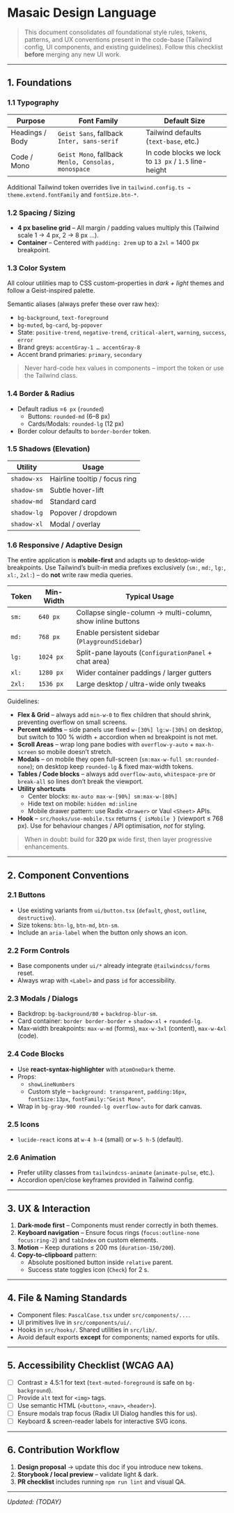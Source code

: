 # Masaic Design Language

> This document consolidates _all_ foundational style rules, tokens, patterns, and UX conventions present in the code-base (Tailwind config, UI components, and existing guidelines).  Follow this checklist **before** merging any new UI work.

---

## 1. Foundations

### 1.1 Typography
| Purpose | Font Family | Default Size |
|---------|-------------|--------------|
| Headings / Body | `Geist Sans`, fallback `Inter, sans-serif` | Tailwind defaults (`text-base`, etc.) |
| Code / Mono | `Geist Mono`, fallback `Menlo, Consolas, monospace` | In code blocks we lock to `13 px` / `1.5` line-height |

Additional Tailwind token overrides live in `tailwind.config.ts → theme.extend.fontFamily` and `fontSize.btn-*`.

### 1.2 Spacing / Sizing
* **4 px baseline grid** – All margin / padding values multiply this (Tailwind scale 1 → 4 px, 2 → 8 px …).
* **Container** – Centered with `padding: 2rem` up to a `2xl` = 1400 px breakpoint.

### 1.3 Color System  
All colour utilities map to CSS custom-properties in _dark + light_ themes and follow a Geist-inspired palette.

Semantic aliases (always prefer these over raw hex):
* `bg-background`, `text-foreground`
* `bg-muted`, `bg-card`, `bg-popover`
* State: `positive-trend`, `negative-trend`, `critical-alert`, `warning`, `success`, `error`
* Brand greys: `accentGray-1 … accentGray-8`
* Accent brand primaries: `primary`, `secondary`

> Never hard-code hex values in components – import the token or use the Tailwind class.

### 1.4 Border & Radius
* Default radius =`6 px` (`rounded`)  
  * Buttons: `rounded-md` (6–8 px)  
  * Cards/Modals: `rounded-lg` (12 px)  
* Border colour defaults to `border-border` token.

### 1.5 Shadows (Elevation)
| Utility | Usage |
|---------|-------|
| `shadow-xs` | Hairline tooltip / focus ring |
| `shadow-sm` | Subtle hover-lift |
| `shadow-md` | Standard card |
| `shadow-lg` | Popover / dropdown |
| `shadow-xl` | Modal / overlay |

### 1.6 Responsive / Adaptive Design
The entire application is **mobile-first** and adapts up to desktop-wide breakpoints.  Use Tailwind’s built-in media prefixes exclusively (`sm:`, `md:`, `lg:`, `xl:`, `2xl:`) – do **not** write raw media queries.

| Token | Min-Width | Typical Usage |
|-------|----------|---------------|
| `sm:` | `640 px` | Collapse single-column → multi-column, show inline buttons |
| `md:` | `768 px` | Enable persistent sidebar (`PlaygroundSidebar`) |
| `lg:` | `1024 px` | Split-pane layouts (`ConfigurationPanel` + chat area) |
| `xl:` | `1280 px` | Wider container paddings / larger gutters |
| `2xl:` | `1536 px` | Large desktop / ultra-wide only tweaks |

Guidelines:
* **Flex & Grid** – always add `min-w-0` to flex children that should shrink, preventing overflow on small screens.
* **Percent widths** – side panels use fixed `w-[30%] lg:w-[30%]` on desktop, but switch to 100 % width + accordion when `md` breakpoint is not met.
* **Scroll Areas** – wrap long pane bodies with `overflow-y-auto` + `max-h-screen` so mobile doesn’t stretch.
* **Modals** – on mobile they open full-screen (`sm:max-w-full sm:rounded-none`); on desktop keep `rounded-lg` & fixed max-width tokens.
* **Tables / Code blocks** – always add `overflow-auto`, `whitespace-pre` or `break-all` so lines don’t break the viewport.
* **Utility shortcuts**  
  * Center blocks: `mx-auto max-w-[90%] sm:max-w-[80%]`  
  * Hide text on mobile: `hidden md:inline`  
  * Mobile drawer pattern: use Radix `<Drawer>` or Vaul `<Sheet>` APIs.
* **Hook** – `src/hooks/use-mobile.tsx` returns `{ isMobile }` (viewport ≤ 768 px).  Use for behaviour changes / API optimisation, _not_ for styling.

> When in doubt: build for **320 px** wide first, then layer progressive enhancements.

---

## 2. Component Conventions

### 2.1 Buttons
* Use existing variants from `ui/button.tsx` (`default`, `ghost`, `outline`, `destructive`).
* Size tokens: `btn-lg`, `btn-md`, `btn-sm`.
* Include an `aria-label` when the button only shows an icon.

### 2.2 Form Controls
* Base components under `ui/*` already integrate `@tailwindcss/forms` reset.
* Always wrap with `<Label>` and pass `id` for accessibility.

### 2.3 Modals / Dialogs
* Backdrop: `bg-background/80` + `backdrop-blur-sm`.
* Card container: `border border-border` + `shadow-xl` + `rounded-lg`.
* Max-width breakpoints: `max-w-md` (forms), `max-w-3xl` (content), `max-w-4xl` (code).

### 2.4 Code Blocks
* Use **react-syntax-highlighter** with `atomOneDark` theme.
* Props:
  * `showLineNumbers`
  * Custom style – `background: transparent`, `padding:16px`, `fontSize:13px`, `fontFamily:"Geist Mono"`.
* Wrap in `bg-gray-900 rounded-lg overflow-auto` for dark canvas.

### 2.5 Icons
* `lucide-react` icons at `w-4 h-4` (small) or `w-5 h-5` (default).

### 2.6 Animation
* Prefer utility classes from `tailwindcss-animate` (`animate-pulse`, etc.).
* Accordion open/close keyframes provided in Tailwind config.

---

## 3. UX & Interaction
1. **Dark-mode first** – Components must render correctly in both themes.
2. **Keyboard navigation** – Ensure focus rings (`focus:outline-none focus:ring-2`) and `tabIndex` on custom elements.
3. **Motion** – Keep durations ≤ 200 ms (`duration-150/200`).
4. **Copy-to-clipboard** pattern:
   * Absolute positioned button inside `relative` parent.
   * Success state toggles icon (`Check`) for 2 s.

---

## 4. File & Naming Standards
* Component files: `PascalCase.tsx` under `src/components/...`.
* UI primitives live in `src/components/ui/`.
* Hooks in `src/hooks/`. Shared utilities in `src/lib/`.
* Avoid default exports **except** for components; named exports for utils.

---

## 5. Accessibility Checklist (WCAG AA)
- [ ] Contrast ≥ 4.5:1 for text (`text-muted-foreground` is safe on `bg-background`).
- [ ] Provide `alt` text for `<img>` tags.
- [ ] Use semantic HTML (`<button>`, `<nav>`, `<header>`).
- [ ] Ensure modals trap focus (Radix UI Dialog handles this for us).
- [ ] Keyboard & screen-reader labels for interactive SVG icons.

---

## 6. Contribution Workflow
1. **Design proposal** → update this doc if you introduce new tokens.
2. **Storybook / local preview** – validate light & dark.
3. **PR checklist** includes running `npm run lint` and visual QA.

---

_Updated: {TODAY}_ 